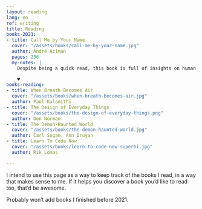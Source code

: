```yaml
---
layout: reading
lang: en
ref: writing
title: Reading
books-2021:
- title: Call Me by Your Name
  cover: "/assets/books/call-me-by-your-name.jpg"
  author: André Aciman
  pages: 256
  my-notes: |
    Despite being a quick read, this book is full of insights on human psychology and advice that one would have to spend years collecting. My feelings are a bit mixed but overall I think it’s shifted my perspective and that I’ve gained something valuable.

    ♥️
books-reading:
- title: When Breath Becomes Air
  cover: "/assets/books/when-breath-becomes-air.jpg"
  author: Paul Kalanithi
- title: The Design of Everyday Things
  cover: "/assets/books/the-design-of-everyday-things.png"
  author: Don Norman
- title: The Demon-Haunted World
  cover: "/assets/books/the-demon-haunted-world.jpg"
  author: Carl Sagan, Ann Druyan
- title: Learn To Code Now
  cover: "/assets/books/learn-to-code-now-superhi.jpg"
  author: Rik Lomas

---
```

I intend to use this page as a way to keep track of the books I read, in a way that makes sense to me. If it helps you discover a book you’d like to read too, that’d be awesome.

Probably won’t add books I finished before 2021.